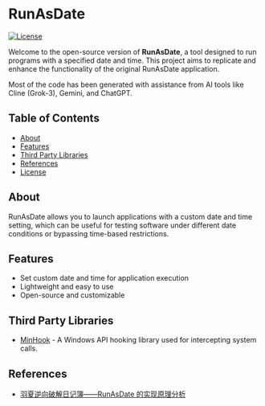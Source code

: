 # RunAsDate

[![License](https://img.shields.io/badge/license-MIT-blue.svg)](https://opensource.org/licenses/MIT)

Welcome to the open-source version of **RunAsDate**, a tool designed to run programs with a specified date and time. This project aims to replicate and enhance the functionality of the original RunAsDate application.

Most of the code has been generated with assistance from AI tools like Cline (Grok-3), Gemini, and ChatGPT.

## Table of Contents

- [About](#about)
- [Features](#features)
- [Third Party Libraries](#third-party-libraries)
- [References](#references)
- [License](#license)

## About

RunAsDate allows you to launch applications with a custom date and time setting, which can be useful for testing software under different date conditions or bypassing time-based restrictions.

## Features

- Set custom date and time for application execution
- Lightweight and easy to use
- Open-source and customizable

## Third Party Libraries

- [MinHook](https://github.com/TsudaKageyu/minhook) - A Windows API hooking library used for intercepting system calls.

## References

- [羽夏逆向破解日记簿——RunAsDate 的实现原理分析](https://www.cnblogs.com/wingsummer/p/15340407.html)
